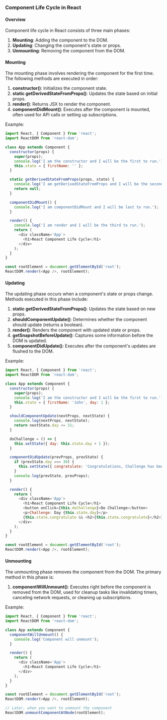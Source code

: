 ### Component Life Cycle in React

#### Overview
Component life cycle in React consists of three main phases: 
1. **Mounting**: Adding the component to the DOM.
2. **Updating**: Changing the component's state or props.
3. **Unmounting**: Removing the component from the DOM.

#### Mounting
The mounting phase involves rendering the component for the first time. The following methods are executed in order:

1. **constructor()**: Initializes the component state.
2. **static getDerivedStateFromProps()**: Updates the state based on initial props.
3. **render()**: Returns JSX to render the component.
4. **componentDidMount()**: Executes after the component is mounted, often used for API calls or setting up subscriptions.

Example:
```javascript
import React, { Component } from 'react';
import ReactDOM from 'react-dom';

class App extends Component {
  constructor(props) {
    super(props);
    console.log('I am the constructor and I will be the first to run.');
    this.state = { firstName: '' };
  }

  static getDerivedStateFromProps(props, state) {
    console.log('I am getDerivedStateFromProps and I will be the second to run.');
    return null;
  }

  componentDidMount() {
    console.log('I am componentDidMount and I will be last to run.');
  }

  render() {
    console.log('I am render and I will be the third to run.');
    return (
      <div className='App'>
        <h1>React Component Life Cycle</h1>
      </div>
    );
  }
}

const rootElement = document.getElementById('root');
ReactDOM.render(<App />, rootElement);
```

#### Updating
The updating phase occurs when a component's state or props change. Methods executed in this phase include:

1. **static getDerivedStateFromProps()**: Updates the state based on new props.
2. **shouldComponentUpdate()**: Determines whether the component should update (returns a boolean).
3. **render()**: Renders the component with updated state or props.
4. **getSnapshotBeforeUpdate()**: Captures some information before the DOM is updated.
5. **componentDidUpdate()**: Executes after the component's updates are flushed to the DOM.

Example:
```javascript
import React, { Component } from 'react';
import ReactDOM from 'react-dom';

class App extends Component {
  constructor(props) {
    super(props);
    console.log('I am the constructor and I will be the first to run.');
    this.state = { firstName: 'John', day: 1 };
  }

  shouldComponentUpdate(nextProps, nextState) {
    console.log(nextProps, nextState);
    return nextState.day <= 31;
  }

  doChallenge = () => {
    this.setState({ day: this.state.day + 1 });
  }

  componentDidUpdate(prevProps, prevState) {
    if (prevState.day === 30) {
      this.setState({ congratulate: 'Congratulations, Challenge has been completed' });
    }
    console.log(prevState, prevProps);
  }

  render() {
    return (
      <div className='App'>
        <h1>React Component Life Cycle</h1>
        <button onClick={this.doChallenge}>Do Challenge</button>
        <p>Challenge: Day {this.state.day}</p>
        {this.state.congratulate && <h2>{this.state.congratulate}</h2>}
      </div>
    );
  }
}

const rootElement = document.getElementById('root');
ReactDOM.render(<App />, rootElement);
```

#### Unmounting
The unmounting phase removes the component from the DOM. The primary method in this phase is:

1. **componentWillUnmount()**: Executes right before the component is removed from the DOM, used for cleanup tasks like invalidating timers, canceling network requests, or cleaning up subscriptions.

Example:
```javascript
import React, { Component } from 'react';
import ReactDOM from 'react-dom';

class App extends Component {
  componentWillUnmount() {
    console.log('Component will unmount');
  }

  render() {
    return (
      <div className='App'>
        <h1>React Component Life Cycle</h1>
      </div>
    );
  }
}

const rootElement = document.getElementById('root');
ReactDOM.render(<App />, rootElement);

// Later, when you want to unmount the component
ReactDOM.unmountComponentAtNode(rootElement);
```
